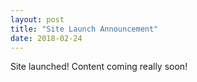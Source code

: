 ```yaml
---
layout: post
title: "Site Launch Announcement"
date: 2018-02-24
---
```


Site launched! Content coming really soon!
